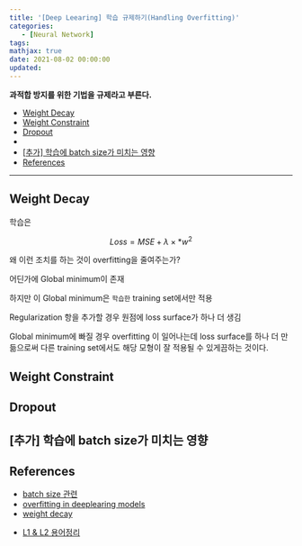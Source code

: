 ```yaml
---
title: '[Deep Leearing] 학습 규제하기(Handling Overfitting)'
categories:
   - [Neural Network]
tags:
mathjax: true
date: 2021-08-02 00:00:00
updated:
---
```


<!--

<center>Kaggle Customer Score Dataset</center>

- Machine Learning
- Statistics , Math
- Data Engineering
- Programming
- EDA & Visualization
- Data Extraction & Wrangling

#신경망이란 무엇인가?

https://www.youtube.com/watch?v=aircAruvnKk


#참고

https://cinema4dr12.tistory.com/1016?category=515283

https://www.kdnuggets.com/2021/07/top-python-data-science-interview-questions.html
-->

**과적합 방지를 위한 기법을 규제라고 부른다.**

- [Weight Decay](#weight-decay)
- [Weight Constraint](#weight-constraint)
- [Dropout](#dropout)
- [](#)
- [\[추가\] 학습에 batch size가 미치는 영향](#추가-학습에-batch-size가-미치는-영향)
- [References](#references)

---

## Weight Decay

학습은 

$$Loss = MSE + \lambda \times  * {w}^2$$

왜 이런 조치를 하는 것이 overfitting을 줄여주는가?

어딘가에 Global minimum이 존재

하지만 이 Global minimum은 `학습한` training set에서만 적용

Regularization 항을 추가할 경우 원점에 loss surface가 하나 더 생김

Global minimum에 빠질 경우 overfitting 이 일어나는데 loss surface를 하나 더 만듦으로써 다른 training set에서도 해당 모형이 잘 적용될 수 있게끔하는 것이다.

## Weight Constraint

## Dropout

## 

## [추가] 학습에 batch size가 미치는 영향

## References

- [batch size 관련](https://medium.com/mini-distill/effect-of-batch-size-on-training-dynamics-21c14f7a716e) 
- [overfitting in deeplearing models](https://towardsdatascience.com/handling-overfitting-in-deep-learning-models-c760ee047c6e)
- [weight decay](https://towardsdatascience.com/this-thing-called-weight-decay-a7cd4bcfccab)

<!--
- [L1 & L2 Regularization](https://www.youtube.com/watch?v=_sz3KTyB9Lk&t=1063s)
- [가중치 초기화 관련](https://youtu.be/ScWTYHQra5E)
- [Dropout](https://www.youtube.com/watch?v=ajeliDMD86U)
- [Ng 교수님의 하이퍼파라미터 설명](https://www.youtube.com/watch?v=wKkcBPp3F1Y)
- [parameter와 hyperparameter 차이](https://youtu.be/Kh06wgGbi78?t=12)
- [학습 규제 방식에 대한 설명 강의](https://youtu.be/_sz3KTyB9Lk?t=1005)
- [L1/L2-regularization](https://towardsdatascience.com/l1-and-l2-regularization-methods-ce25e7fc831c)
-->

- [L1 & L2 용어정리](https://light-tree.tistory.com/125)
